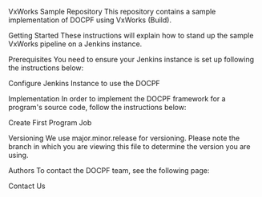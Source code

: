 VxWorks Sample Repository
This repository contains a sample implementation of DOCPF using VxWorks (Build).

Getting Started
These instructions will explain how to stand up the sample VxWorks pipeline on a Jenkins instance.

Prerequisites
You need to ensure your Jenkins instance is set up following the instructions below:

Configure Jenkins Instance to use the DOCPF

Implementation
In order to implement the DOCPF framework for a program's source code, follow the instructions below:

Create First Program Job

Versioning
We use major.minor.release for versioning. Please note the branch in which you are viewing this file to determine the version you are using.

Authors
To contact the DOCPF team, see the following page:

Contact Us